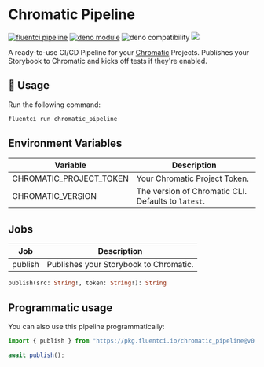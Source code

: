 # Chromatic Pipeline

[![fluentci pipeline](https://img.shields.io/badge/dynamic/json?label=pkg.fluentci.io&labelColor=%23000&color=%23460cf1&url=https%3A%2F%2Fapi.fluentci.io%2Fv1%2Fpipeline%2Fchromatic_pipeline&query=%24.version)](https://pkg.fluentci.io/chromatic_pipeline)
[![deno module](https://shield.deno.dev/x/chromatic_pipeline)](https://deno.land/x/chromatic_pipeline)
![deno compatibility](https://shield.deno.dev/deno/^1.37)
[![](https://img.shields.io/codecov/c/gh/fluent-ci-templates/chromatic-pipeline)](https://codecov.io/gh/fluent-ci-templates/chromatic-pipeline)

A ready-to-use CI/CD Pipeline for your [Chromatic](https://chromatic.com/) Projects. Publishes your Storybook to Chromatic and kicks off tests if they're enabled.

## 🚀 Usage

Run the following command:

```bash
fluentci run chromatic_pipeline
```

## Environment Variables

| Variable                | Description                                         |
|-------------------------|-----------------------------------------------------|
| CHROMATIC_PROJECT_TOKEN | Your Chromatic Project Token.                       |
| CHROMATIC_VERSION       | The version of Chromatic CLI. Defaults to `latest`. |

## Jobs

| Job     | Description                            |
|---------|----------------------------------------|
| publish | Publishes your Storybook to Chromatic. |

```graphql
publish(src: String!, token: String!): String
```

## Programmatic usage

You can also use this pipeline programmatically:

```typescript
import { publish } from "https://pkg.fluentci.io/chromatic_pipeline@v0.6.5/mod.ts";

await publish();

```
